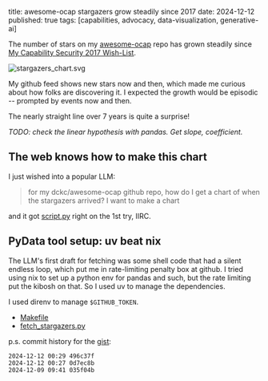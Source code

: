 title: awesome-ocap stargazers grow steadily since 2017
date: 2024-12-12
published: true
tags: [capabilities, advocacy, data-visualization, generative-ai]

The number of stars on my [awesome-ocap](https://github.com/dckc/awesome-ocap) repo has grown steadily since
[My Capability Security 2017 Wish-List](../2017/ocap-wish-list).

![stargazers_chart.svg](https://gist.githubusercontent.com/dckc/53d44b5b11b9c462c9f3d0e33db2994f/raw/0d7ec8befbc841f56934c14d194fcac65c84182d/stargazers_chart.svg)

My github feed shows new stars now and then, which made me
curious about how folks are discovering it. I expected
the growth would be episodic -- prompted by events now and then.

The nearly straight line over 7 years is quite a surprise!

_TODO: check the linear hypothesis with pandas. Get slope, coefficient._

## The web knows how to make this chart

I just wished into a popular LLM:

> for my dckc/awesome-ocap github repo, how do I get a chart of when the stargazers arrived? I want to make a chart

and it got [script.py](https://gist.github.com/dckc/53d44b5b11b9c462c9f3d0e33db2994f#file-script-py) right on the 1st try, IIRC.

## PyData tool setup: uv beat nix

The LLM's first draft for fetching was some shell code that had a silent endless loop, which put me in rate-limiting penalty box at github.
I tried using nix to set up a python env for pandas and such, but the rate limiting put the kibosh on that.
So I used uv to manage the dependencies.

I used direnv to manage `$GITHUB_TOKEN`.

- [Makefile](https://gist.github.com/dckc/53d44b5b11b9c462c9f3d0e33db2994f#file-makefile)
- [fetch_stargazers.py](https://gist.github.com/dckc/53d44b5b11b9c462c9f3d0e33db2994f#file-fetch_stargazers-py)

p.s. commit history for the [gist](https://gist.github.com/dckc/53d44b5b11b9c462c9f3d0e33db2994f):

```
2024-12-12 00:29 496c37f
2024-12-12 00:27 0d7ec8b
2024-12-09 09:41 035f04b
```
